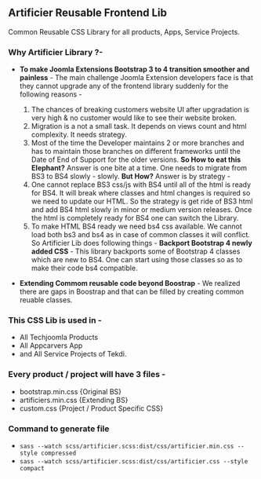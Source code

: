 ## Artificier Reusable Frontend Lib

Common Reusable CSS Library for all products, Apps, Service Projects.

### Why Artificier Library ?-

* **To make Joomla Extensions Bootstrap 3 to 4 transition smoother and painless** - The main challenge Joomla Extension developers face is that they cannot upgrade any of the frontend library suddenly for the following reasons -
  1) The chances of breaking customers website UI after upgradation is very high & no customer would like to see their website broken.  
  2) Migration is a not a small task. It depends on views count and html complexity. It needs strategy.
  3) Most of the time the Developer maintains 2 or more branches and has to maintain those branches on different frameworks until the Date of End of Support for the older versions.
  **So How to eat this Elephant?** Answer is one bite at a time. One needs to migrate from BS3 to BS4 slowly - slowly. **But How?** Answer is by strategy - 
  1) One cannot replace BS3 css/js with BS4 until all of the html is ready for BS4. It will break where classes and html changes is required so we need to update our HTML. So the strategy is get ride of BS3 html and add BS4 html slowly in minor or medium version releases. Once the html is completely ready for BS4 one can switch the Library.
  2) To make HTML BS4 ready we need bs4 css available. We cannot load both bs3 and bs4 as in case of common classes it will conflict. So Artificier Lib does following things - **Backport Bootstrap 4 newly added CSS** - This library backports some of Bootstrap 4 classes which are new to BS4. One can start using those classes so as to make their code bs4 compatible.
  
* **Extending Commom reusable code beyond Boostrap** - We realized there are gaps in Boostrap and that can be filled by creating common reuable classes.

### This CSS Lib is used in -

* All Techjoomla Products
* All Appcarvers App
* and All Service Projects of Tekdi.

### Every product / project will have 3 files -

* bootstrap.min.css {Original BS}
* artificiers.min.css {Extending BS}
* custom.css {Project / Product Specific CSS}

### Command to generate file

* `sass --watch scss/artificier.scss:dist/css/artificier.min.css --style compressed`
* `sass --watch scss/artificier.scss:dist/css/artificier.css --style compact`
